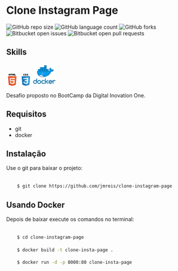 # Clone Instagram Page


<!---Esses são exemplos. Veja https://shields.io para outras pessoas ou para personalizar este conjunto de escudos. Você pode querer incluir dependências, status do projeto e informações de licença aqui--->

![GitHub repo size](https://img.shields.io/github/repo-size/jmreis/hacker-new-scraper?style=for-the-badge)
![GitHub language count](https://img.shields.io/github/languages/count/jmreis/hacker-new-scraper?style=for-the-badge)
![GitHub forks](https://img.shields.io/github/forks/jmreis/hacker-new-scraper?style=for-the-badge)
![Bitbucket open issues](https://img.shields.io/bitbucket/issues/jmreis/hacker-new-scraper?style=for-the-badge)
![Bitbucket open pull requests](https://img.shields.io/bitbucket/pr-raw/jmreis/hacker-new-scraper?style=for-the-badge)

## Skills

<code><img height="32" src="https://raw.githubusercontent.com/github/explore/80688e429a7d4ef2fca1e82350fe8e3517d3494d/topics/html/html.png" alt="html"/></code>
<code><img height="32" src="https://raw.githubusercontent.com/github/explore/80688e429a7d4ef2fca1e82350fe8e3517d3494d/topics/css/css.png" alt="css"/></code>
<img height="60" src="https://raw.githubusercontent.com/github/explore/80688e429a7d4ef2fca1e82350fe8e3517d3494d/topics/docker/docker.png" alt="docker"/>


Desafio proposto no BootCamp da Digital Inovation One.


## Requisitos

- git
- docker


## Instalação

Use o git para baixar o projeto:

```bash

    $ git clone https://github.com/jmreis/clone-instagram-page


```

## Usando Docker

Depois de baixar execute os comandos no terminal:

```bash

    $ cd clone-instagram-page

    $ docker build -t clone-insta-page .

    $ docker run -d -p 8000:80 clone-insta-page
 

```

